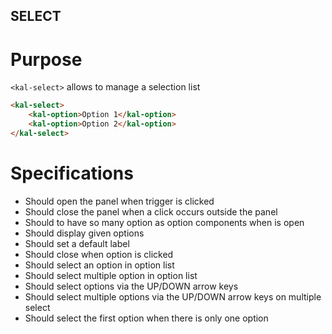 ## SELECT

# Purpose

`<kal-select>` allows to manage a selection list

```html
<kal-select>
    <kal-option>Option 1</kal-option>
    <kal-option>Option 2</kal-option>
</kal-select>
```

# Specifications

* Should open the panel when trigger is clicked
* Should close the panel when a click occurs outside the panel
* Should to have so many option as option components when is open
* Should display given options
* Should set a default label
* Should close when option is clicked
* Should select an option in option list
* Should select multiple option in option list
* Should select options via the UP/DOWN arrow keys
* Should select multiple options via the UP/DOWN arrow keys on multiple select
* Should select the first option when there is only one option
